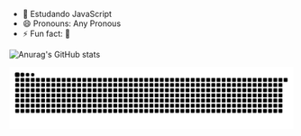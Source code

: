 

- 🌱 Estudando JavaScript
- 😄 Pronouns: Any Pronous
- ⚡ Fun fact: 🤡

![Anurag's GitHub stats](https://github-readme-stats.vercel.app/api?username=MarcyAbadeer&show_icons=true&theme=radical)


![Snake animation](https://github.com/MarcyAbadeer/MarcyAbadeer/blob/output/github-contribution-grid-snake.svg)

